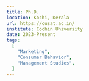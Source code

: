 ```yaml
---
title: Ph.D.
location: Kochi, Kerala
url: https://cusat.ac.in/
institute: Cochin University
date: 2023-Present
tags:
  [
    "Marketing",
    "Consumer Behavior",
    "Management Studies",
  ]
---
```

